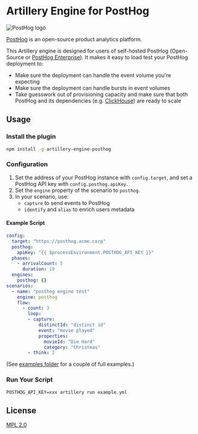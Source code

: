 # Artillery Engine for PostHog

![PostHog logo](https://posthog.com/brand/posthog-logo.svg)

[PostHog](https://posthog.com) is an open-source product analytics platform.

This Artillery engine is designed for users of self-hosted PostHog (Open-Source or [PostHog Enterprise](https://posthog.com/docs/self-host)). It makes it easy to load test your PostHog deployment to:

- Make sure the deployment can handle the event volume you're expecting
- Make sure the deployment can handle bursts in event volumes
- Take guesswork out of provisioning capacity and make sure that both PostHog and its dependencies (e.g. [ClickHouse](https://clickhouse.com/)) are ready to scale

## Usage

### Install the plugin

```sh
npm install -g artillery-engine-posthog
```

### Configuration

1. Set the address of your PostHog instance with `config.target`, and set a PostHog API key with `config.posthog.apiKey`.
2. Set the `engine` property of the scenario to `posthog`.
3. In your scenario, use:
    - `capture` to send events to PostHog
    - `identify` and `alias` to enrich users metadata

#### Example Script

```yaml
config:
  target: "https://posthog.acme.corp"
  posthog:
    apiKey: "{{ $processEnvironment.POSTHOG_API_KEY }}"
  phases:
    - arrivalCount: 5
      duration: 10
  engines:
    posthog: {}
scenarios:
  - name: "posthog engine test"
    engine: posthog
    flow:
      - count: 3
        loop:
        - capture:
            distinctId: "distinct id"
            event: "movie played"
            properties:
              movieId: "Die Hard"
              category: "Christmas"
        - think: 2
```

(See [examples folder](examples/) for a couple of full examples.)

### Run Your Script

```
POSTHOG_API_KEY=xxx artillery run example.yml
```

## License

[MPL 2.0](https://www.mozilla.org/en-US/MPL/2.0/)
